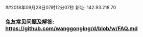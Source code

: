##2018年09月28日07时12分07秒 新址: 142.93.218.70
### 兔友常见问题及解答: https://github.com/wanggonging/d/blob/w/FAQ.md
